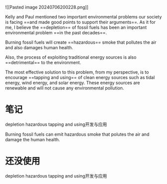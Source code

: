 
![[Pasted image 20240706200228.png]]

Kelly and Paul mentioned two important environmental problems our society is facing ==and made good points to support their arguments==. 
As it for me, I believe the ==depletion== of fossil fuels has been an important environmental problem ==in the past decades==. 

Burning fossil fuels will create ==hazardous== smoke that pollutes the air and also damages human health. 

Also, the process of exploiting traditional energy sources is also ==detrimental== to the environment. 

The most effective solution to this problem, from my perspective, is to encourage ==tapping and using== of clean energy sources such as tidal energy, wind energy, and solar energy. These energy sources are renewable and will not cause any environmental pollution.

# 笔记

depletion
hazardous 
tapping and using开发与应用

Burning fossil fuels can emit hazardous smoke that polutes the air and damage the human health.

# 还没使用

depletion
hazardous 
tapping and using开发与应用



